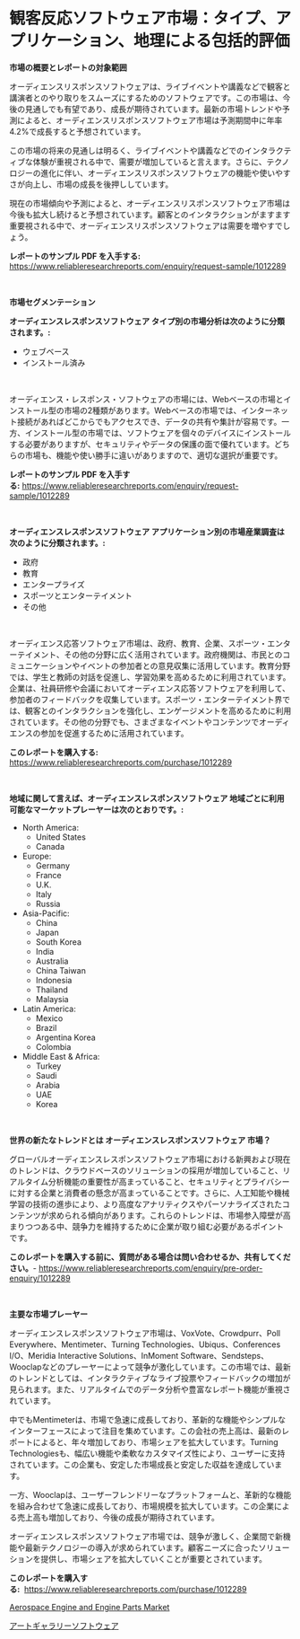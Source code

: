 <p><h1>観客反応ソフトウェア市場：タイプ、アプリケーション、地理による包括的評価</h1></p><p><strong>市場の概要とレポートの対象範囲</strong></p>
<p><p>オーディエンスリスポンスソフトウェアは、ライブイベントや講義などで観客と講演者とのやり取りをスムーズにするためのソフトウェアです。この市場は、今後の見通しでも有望であり、成長が期待されています。最新の市場トレンドや予測によると、オーディエンスリスポンスソフトウェア市場は予測期間中に年率4.2%で成長すると予想されています。 </p><p>この市場の将来の見通しは明るく、ライブイベントや講義などでのインタラクティブな体験が重視される中で、需要が増加していると言えます。さらに、テクノロジーの進化に伴い、オーディエンスリスポンスソフトウェアの機能や使いやすさが向上し、市場の成長を後押ししています。</p><p>現在の市場傾向や予測によると、オーディエンスリスポンスソフトウェア市場は今後も拡大し続けると予想されています。顧客とのインタラクションがますます重要視される中で、オーディエンスリスポンスソフトウェアは需要を増やすでしょう。</p></p>
<p><strong>レポートのサンプル PDF を入手する:</strong> <a href="https://www.reliableresearchreports.com/enquiry/request-sample/1012289">https://www.reliableresearchreports.com/enquiry/request-sample/1012289</a></p>
<p>&nbsp;</p>
<p><strong>市場セグメンテーション</strong></p>
<p><strong>オーディエンスレスポンスソフトウェア タイプ別の市場分析は次のように分類されます。:</strong></p>
<p><ul><li>ウェブベース</li><li>インストール済み</li></ul></p>
<p>&nbsp;</p>
<p><p>オーディエンス・レスポンス・ソフトウェアの市場には、Webベースの市場とインストール型の市場の2種類があります。Webベースの市場では、インターネット接続があればどこからでもアクセスでき、データの共有や集計が容易です。一方、インストール型の市場では、ソフトウェアを個々のデバイスにインストールする必要がありますが、セキュリティやデータの保護の面で優れています。どちらの市場も、機能や使い勝手に違いがありますので、適切な選択が重要です。</p></p>
<p><strong>レポートのサンプル PDF を入手する:</strong>&nbsp;<a href="https://www.reliableresearchreports.com/enquiry/request-sample/1012289">https://www.reliableresearchreports.com/enquiry/request-sample/1012289</a></p>
<p>&nbsp;</p>
<p><strong> オーディエンスレスポンスソフトウェア アプリケーション別の市場産業調査は次のように分類されます。:</strong></p>
<p><ul><li>政府</li><li>教育</li><li>エンタープライズ</li><li>スポーツとエンターテイメント</li><li>その他</li></ul></p>
<p>&nbsp;</p>
<p><p>オーディエンス応答ソフトウェア市場は、政府、教育、企業、スポーツ・エンターテイメント、その他の分野に広く活用されています。政府機関は、市民とのコミュニケーションやイベントの参加者との意見収集に活用しています。教育分野では、学生と教師の対話を促進し、学習効果を高めるために利用されています。企業は、社員研修や会議においてオーディエンス応答ソフトウェアを利用して、参加者のフィードバックを収集しています。スポーツ・エンターテイメント界では、観客とのインタラクションを強化し、エンゲージメントを高めるために利用されています。その他の分野でも、さまざまなイベントやコンテンツでオーディエンスの参加を促進するために活用されています。</p></p>
<p><strong>このレポートを購入する:</strong>&nbsp; <a href="https://www.reliableresearchreports.com/purchase/1012289">https://www.reliableresearchreports.com/purchase/1012289</a></p>
<p>&nbsp;</p>
<p><strong>地域に関して言えば、オーディエンスレスポンスソフトウェア 地域ごとに利用可能なマーケットプレーヤーは次のとおりです。:</strong></p>
<p><ul>
    <li>
        North America:
        <ul>
            <li>United States</li>
            <li>Canada</li>
        </ul>
    </li>
    <li>
        Europe:
        <ul>
            <li>Germany</li>
            <li>France</li>
            <li>U.K.</li>
            <li>Italy</li>
            <li>Russia</li>
        </ul>
    </li>
    <li>
        Asia-Pacific:
        <ul>
            <li>China</li>
            <li>Japan</li>
            <li>South Korea</li>
            <li>India</li>
            <li>Australia</li>
            <li>China Taiwan</li>
            <li>Indonesia</li>
            <li>Thailand</li>
            <li>Malaysia</li>
        </ul>
    </li>
    <li>
        Latin America:
        <ul>
            <li>Mexico</li>
            <li>Brazil</li>
            <li>Argentina Korea</li>
            <li>Colombia</li>
        </ul>
    </li>
    <li>
        Middle East & Africa:
        <ul>
            <li>Turkey</li>
            <li>Saudi</li>
            <li>Arabia</li>
            <li>UAE</li>
            <li>Korea</li>
        </ul>
    </li>
    </ul></p>
<p>&nbsp;</p>
<p><strong>世界の新たなトレンドとは オーディエンスレスポンスソフトウェア 市場？</strong></p>
<p><p>グローバルオーディエンスレスポンスソフトウェア市場における新興および現在のトレンドは、クラウドベースのソリューションの採用が増加していること、リアルタイム分析機能の重要性が高まっていること、セキュリティとプライバシーに対する企業と消費者の懸念が高まっていることです。さらに、人工知能や機械学習の技術の進歩により、より高度なアナリティクスやパーソナライズされたコンテンツが求められる傾向があります。これらのトレンドは、市場参入障壁が高まりつつある中、競争力を維持するために企業が取り組む必要があるポイントです。</p></p>
<p><strong>このレポートを購入する前に、質問がある場合は問い合わせるか、共有してください。</strong>- <a href="https://www.reliableresearchreports.com/enquiry/pre-order-enquiry/1012289">https://www.reliableresearchreports.com/enquiry/pre-order-enquiry/1012289</a></p>
<p>&nbsp;</p>
<p><strong>主要な市場プレーヤー</strong></p>
<p><p>オーディエンスレスポンスソフトウェア市場は、VoxVote、Crowdpurr、Poll Everywhere、Mentimeter、Turning Technologies、Ubiqus、Conferences I/O、Meridia Interactive Solutions、InMoment Software、Sendsteps、Wooclapなどのプレーヤーによって競争が激化しています。この市場では、最新のトレンドとしては、インタラクティブなライブ投票やフィードバックの増加が見られます。また、リアルタイムでのデータ分析や豊富なレポート機能が重視されています。</p><p>中でもMentimeterは、市場で急速に成長しており、革新的な機能やシンプルなインターフェースによって注目を集めています。この会社の売上高は、最新のレポートによると、年々増加しており、市場シェアを拡大しています。Turning Technologiesも、幅広い機能や柔軟なカスタマイズ性により、ユーザーに支持されています。この企業も、安定した市場成長と安定した収益を達成しています。</p><p>一方、Wooclapは、ユーザーフレンドリーなプラットフォームと、革新的な機能を組み合わせて急速に成長しており、市場規模を拡大しています。この企業による売上高も増加しており、今後の成長が期待されています。</p><p>オーディエンスレスポンスソフトウェア市場では、競争が激しく、企業間で新機能や最新テクノロジーの導入が求められています。顧客ニーズに合ったソリューションを提供し、市場シェアを拡大していくことが重要とされています。</p></p>
<p><strong>このレポートを購入する:</strong>&nbsp;&nbsp;<a href="https://www.reliableresearchreports.com/purchase/1012289">https://www.reliableresearchreports.com/purchase/1012289</a></p>
<p><p><a href="https://chivalrous-flock-a86.notion.site/Aerospace-Engine-and-Engine-Parts-Market-Size-2024-2031-Global-Industrial-Analysis-Key-Geographic-e6fa13b789134aaab92f39ff35ef0bef">Aerospace Engine and Engine Parts Market</a></p><p><a href="https://github.com/SantosDicki04/Market-Research-Report-List-1/blob/main/32730006100.md">アートギャラリーソフトウェア</a></p></p>